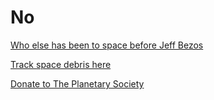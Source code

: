 # No

[Who else has been to space before Jeff Bezos](https://en.wikipedia.org/wiki/List_of_astronauts_by_first_flight)

[Track space debris here](https://www.nasa.gov/mission_pages/station/news/orbital_debris.html)

[Donate to The Planetary Society](https://secure.planetary.org/site/SPageNavigator/supportprojects.html)
